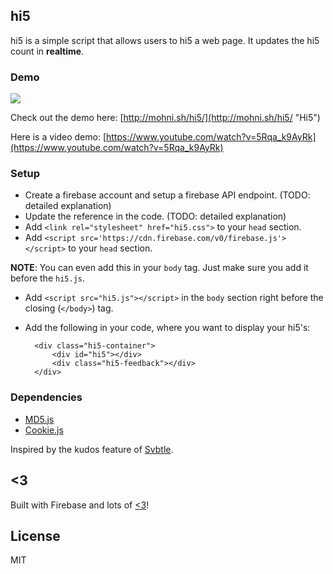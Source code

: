 ## hi5

hi5 is a simple script that allows users to hi5 a web page. It updates the hi5 count in **realtime**.

### Demo

[![](http://i.imgur.com/f6xS0Pk.png)](http://mohni.sh/hi5/ "Hi5")

Check out the demo here: [http://mohni.sh/hi5/](http://mohni.sh/hi5/ "Hi5")

Here is a video demo: [https://www.youtube.com/watch?v=5Rqa_k9AyRk](https://www.youtube.com/watch?v=5Rqa_k9AyRk)

### Setup

- Create a firebase account and setup a firebase API endpoint. (TODO: detailed explanation)
- Update the reference in the code. (TODO: detailed explanation)
- Add `<link rel="stylesheet" href="hi5.css">` to your `head` section.
- Add `<script src='https://cdn.firebase.com/v0/firebase.js'></script>` to your `head` section.

**NOTE**: You can even add this in your `body` tag. Just make sure you add it before the `hi5.js`.

- Add `<script src="hi5.js"></script>` in the `body` section right before the closing (`</body>`) tag.
- Add the following in your code, where you want to display your hi5's:


		<div class="hi5-container">
  			<div id="hi5"></div>
		    <div class="hi5-feedback"></div>
		</div>


### Dependencies

- [MD5.js](http://www.myersdaily.org/joseph/javascript/md5-text.html)
- [Cookie.js](https://github.com/js-coder/cookie.js)

Inspired by the kudos feature of [Svbtle](http://svbtle.com).

## <3

Built with Firebase and lots of [<3](http://twitter.com/arrowgunz)!

## License

MIT
